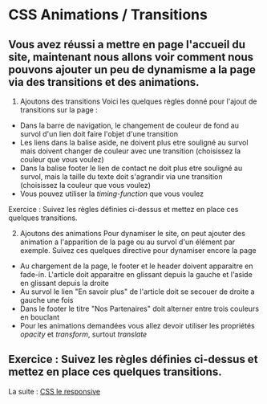 # CSS Animations / Transitions
Vous avez réussi a mettre en page l'accueil du site, maintenant nous allons voir comment nous pouvons ajouter un peu de dynamisme a la page via des transitions et des animations.
---
1. Ajoutons des transitions
Voici les quelques règles donné pour l'ajout de transitions sur la page :

* Dans la barre de navigation, le changement de couleur de fond au survol d'un lien doit faire l'objet d'une transition
* Les liens dans la balise aside, ne doivent plus etre souligné au survol mais doivent changer de couleur avec une transition (choisissez la couleur que vous voulez)
* Dans la balise footer le lien de contact ne doit plus etre souligné au survol, mais la taille du texte doit s'agrandir via une transition (choisissez la couleur que vous voulez)
* Vous pouvez utiliser la _timing-function_ que vous voulez

Exercice : Suivez les règles définies ci-dessus et mettez en place ces quelques transitions.

2. Ajoutons des animations
Pour dynamiser le site, on peut ajouter des animation a l'apparition de la page ou au survol d'un élément par exemple. Suivez ces quelques directive pour dynamiser encore la page

* Au chargement de la page, le footer et le header doivent apparaitre en fade-in. L'article doit apparaitre en glissant depuis la gauche et l'aside en glissant depuis la droite
* Au survol le lien "En savoir plus" de l'article doit se secouer de droite a gauche une fois
* Dans le footer le titre "Nos Partenaires" doit alterner entre trois couleurs en bouclant
* Pour les animations demandées vous allez devoir utiliser les propriétés _opacity_ et _transform_, surtout _translate_

Exercice : Suivez les règles définies ci-dessus et mettez en place ces quelques transitions.
---
La suite : [CSS le responsive](https://github.com/simplon-roanne/front-end-prairie/tree/master/ex6)